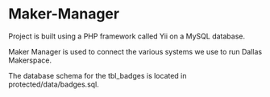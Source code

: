 Maker-Manager
=============

Project is built using a PHP framework called Yii on a MySQL database.

Maker Manager is used to connect the various systems we use to run Dallas Makerspace.

The database schema for the tbl_badges is located in protected/data/badges.sql.
